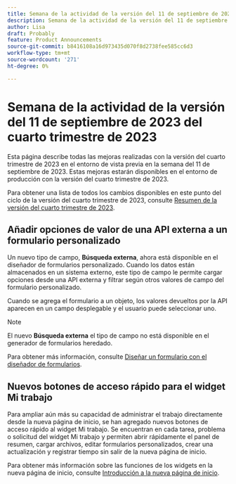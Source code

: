 ```yaml
---
title: Semana de la actividad de la versión del 11 de septiembre de 2023 del cuarto trimestre de 2023
description: Semana de la actividad de la versión del 11 de septiembre de 2023 del cuarto trimestre de 2023
author: Lisa
draft: Probably
feature: Product Announcements
source-git-commit: b8416108a16d973435d070f8d2738fee585cc6d3
workflow-type: tm+mt
source-wordcount: '271'
ht-degree: 0%

---
```


# Semana de la actividad de la versión del 11 de septiembre de 2023 del cuarto trimestre de 2023

Esta página describe todas las mejoras realizadas con la versión del cuarto trimestre de 2023 en el entorno de vista previa en la semana del 11 de septiembre de 2023. Estas mejoras estarán disponibles en el entorno de producción con la versión del cuarto trimestre de 2023.

Para obtener una lista de todos los cambios disponibles en este punto del ciclo de la versión del cuarto trimestre de 2023, consulte [Resumen de la versión del cuarto trimestre de 2023](/help/quicksilver/product-announcements/product-releases/23-q4-release-activity/23-q4-release-overview.md).

## Añadir opciones de valor de una API externa a un formulario personalizado

Un nuevo tipo de campo, **Búsqueda externa**, ahora está disponible en el diseñador de formularios personalizado. Cuando los datos están almacenados en un sistema externo, este tipo de campo le permite cargar opciones desde una API externa y filtrar según otros valores de campo del formulario personalizado.

Cuando se agrega el formulario a un objeto, los valores devueltos por la API aparecen en un campo desplegable y el usuario puede seleccionar uno.

>[!NOTE]
>
>El nuevo **Búsqueda externa** el tipo de campo no está disponible en el generador de formularios heredado.

Para obtener más información, consulte [Diseñar un formulario con el diseñador de formularios](/help/quicksilver/administration-and-setup/customize-workfront/create-manage-custom-forms/form-designer/design-a-form/design-a-form.md).

## Nuevos botones de acceso rápido para el widget Mi trabajo

Para ampliar aún más su capacidad de administrar el trabajo directamente desde la nueva página de inicio, se han agregado nuevos botones de acceso rápido al widget Mi trabajo. Se encuentran en cada tarea, problema o solicitud del widget Mi trabajo y permiten abrir rápidamente el panel de resumen, cargar archivos, editar formularios personalizados, crear una actualización y registrar tiempo sin salir de la nueva página de inicio.

Para obtener más información sobre las funciones de los widgets en la nueva página de inicio, consulte [Introducción a la nueva página de inicio](/help/quicksilver/workfront-basics/using-home/new-home/get-started-with-new-home.md).

